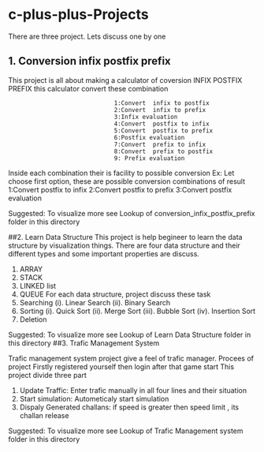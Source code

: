 # c-plus-plus-Projects
There are three project. Lets discuss one by one
## 1. Conversion infix postfix prefix
This project is all about making a calculator of coversion INFIX POSTFIX PREFIX
this calculator convert these combination

                                  1:Convert  infix to postfix
                                  2:Convert  infix to prefix
                                  3:Infix evaluation
                                  4:Convert  postfix to infix
                                  5:Convert  postfix to prefix
                                  6:Postfix evaluation
                                  7:Convert  prefix to infix
                                  8:Convert  prefix to postfix
                                  9: Prefix evaluation

Inside each combination their is facility to possible conversion Ex: Let choose first option,
these are possible conversion combinations of result
  1:Convert postfix to infix
  2:Convert postfix to prefix
  3:Convert postfix evaluation
  
 Suggested: To visualize more see Lookup of conversion_infix_postfix_prefix folder in this directory
 
 ##2. Learn Data Structure
 This project is help begineer to learn the data structure by visualization things.
There are four data structure and their different types and  some important properties are discuss.
1. ARRAY
2. STACK
3. LINKED list
4. QUEUE
For each data structure, project discuss these task
1. Searching
  (i). Linear Search
  (ii). Binary Search
2. Sorting
  (i). Quick Sort
  (ii). Merge Sort
  (iii). Bubble Sort
  (iv). Insertion Sort
3. Deletion

Suggested: To visualize more see Lookup of  Learn Data Structure folder in this directory
##3. Trafic Management System

Trafic management system project give a feel of trafic manager.
Procees of project
Firstly registered yourself then login after that game start
This project divide three part
1. Update Traffic: Enter trafic manually in all four lines and their situation
2. Start simulation: Autometicaly start simulation
3. Dispaly Generated challans:  if speed is greater then speed limit , its challan release

Suggested: To visualize more see Lookup of Trafic Management system folder in this directory
